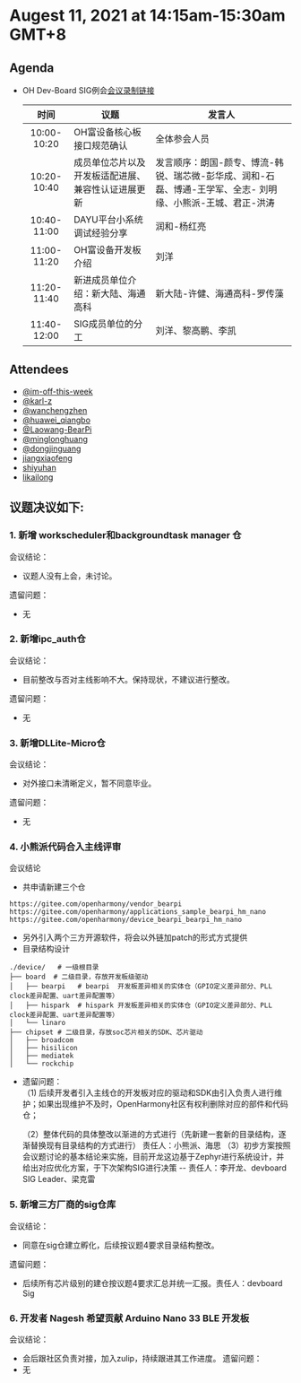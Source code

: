 #  Augest 11, 2021 at 14:15am-15:30am GMT+8

## Agenda

- OH Dev-Board SIG例会[会议录制链接](https://meeting.tencent.com/user-center/shared-record-info?id=e31e853d-6f9c-40bd-ae5d-94802c757f2c&from=6)

  |    时间     | 议题                                               | 发言人                                                       |
  | :---------: | -------------------------------------------------- | ------------------------------------------------------------ |
  | 10:00-10:20 | OH富设备核心板接口规范确认                         | 全体参会人员                                                 |
  | 10:20-10:40 | 成员单位芯片以及开发板适配进展、兼容性认证进展更新 | 发言顺序：朗国-颜专、博流-韩锐、瑞芯微-彭华成、润和-石磊、博通-王学军、全志- 刘明缘、小熊派-王城、君正-洪涛 |
  | 10:40-11:00 | DAYU平台小系统调试经验分享                         | 润和-杨红亮                                                  |
  | 11:00-11:20 | OH富设备开发板介绍                                 | 刘洋                                                         |
  | 11:20-11:40 | 新进成员单位介绍：新大陆、海通高科                 | 新大陆-许健、海通高科-罗传藻                                 |
  | 11:40-12:00 | SIG成员单位的分工                                  | 刘洋、黎高鹏、李凯                                           |

## Attendees

- [@im-off-this-week](rengelin@huawei.com)
- [@karl-z](zhangyongzhi@huawei.com)
- [@wanchengzhen](wanchengzhen@huawei.com)
- [@huawei_qiangbo](qiangbo2@huawei.com)
- [@Laowang-BearPi](wangcheng@holdiot.com)
- [@minglonghuang ](minglong@iscas.ac.cn)
- [@dongjinguang](dongjinguang@huawei.com)
- [jiangxiaofeng](jiangxiaofeng8@huawei.com)
- [shiyuhan](shiyuhan1@huawei.com)
- [likailong](likailong@huawei.com)


## 议题决议如下:

### 1.  新增 workscheduler和backgroundtask manager 仓
会议结论：
 - 议题人没有上会，未讨论。
 
遗留问题：
 - 无

### 2. 新增ipc_auth仓
会议结论：
 - 目前整改与否对主线影响不大。保持现状，不建议进行整改。
 
遗留问题：
 - 无

### 3. 新增DLLite-Micro仓
会议结论：
 - 对外接口未清晰定义，暂不同意毕业。

遗留问题：
 - 无

### 4. 小熊派代码合入主线评审
会议结论
 - 共申请新建三个仓
 ```
https://gitee.com/openharmony/vendor_bearpi
https://gitee.com/openharmony/applications_sample_bearpi_hm_nano
https://gitee.com/openharmony/device_bearpi_bearpi_hm_nano
 ```
 - 另外引入两个三方开源软件，将会以外链加patch的形式方式提供
 - 目录结构设计
 ```
./device/   # 一级根目录
├── board  # 二级目录，存放开发板级驱动
│   ├── bearpi   # bearpi  开发板差异相关的实体仓（GPIO定义差异部分、PLL clock差异配置、uart差异配置等）
│   ├── hispark  # hispark 开发板差异相关的实体仓（GPIO定义差异部分、PLL clock差异配置、uart差异配置等）
│   └── linaro
├── chipset # 二级目录，存放soc芯片相关的SDK、芯片驱动
│   ├── broadcom
│   ├── hisilicon  
│   ├── mediatek
│   └── rockchip
 ```
- 遗留问题：   
  （1) 后续开发者引入主线仓的开发板对应的驱动和SDK由引入负责人进行维护；如果出现维护不及时，OpenHarmony社区有权利删除对应的部件和代码仓；

  （2）整体代码的具体整改以渐进的方式进行（先新建一套新的目录结构，逐渐替换现有目录结构的方式进行）  责任人：小熊派、海思
  （3）初步方案按照会议题讨论的基本结论来实施，目前开龙这边基于Zephyr进行系统设计，并给出对应优化方案，于下次架构SIG进行决策   -- 责任人：李开龙、devboard SIG Leader、梁克雷

### 5. 新增三方厂商的sig仓库
会议结论：
 - 同意在sig仓建立孵化，后续按议题4要求目录结构整改。

遗留问题：
 - 后续所有芯片级别的建仓按议题4要求汇总并统一汇报。责任人：devboard Sig

### 6. 开发者 Nagesh 希望贡献 Arduino Nano 33 BLE 开发板
会议结论：
 - 会后跟社区负责对接，加入zulip，持续跟进其工作进度。
遗留问题：
 - 无

  

  
